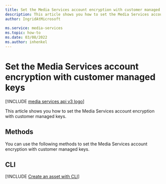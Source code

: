 ```yaml
---
title: Set the Media Services account encryption with customer managed keys
description: This article shows you how to set the Media Services account encryption with customer managed keys.
author: IngridAtMicrosoft
 
ms.service: media-services
ms.topic: how-to
ms.date: 03/08/2022
ms.author: inhenkel
---
```


# Set the Media Services account encryption with customer managed keys

[!INCLUDE [media services api v3 logo](./includes/v3-hr.md)]

This article shows you how to set the Media Services account encryption with customer managed keys.

## Methods

You can use the following methods to set the Media Services account encryption with customer managed keys.

## CLI

[!INCLUDE [Create an asset with CLI](./includes/task-set-account-encryption-customer-managed-key-cli.md)]
